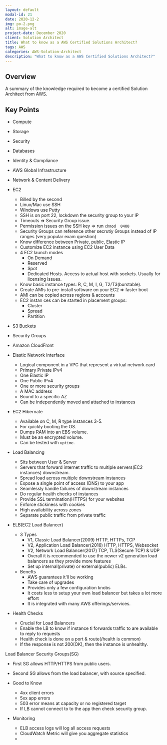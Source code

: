 ```yaml
---
layout: default
modal-id: 21
date: 2020-12-2
img: po-2.png
alt: image-alt
project-date: December 2020
client: Solution Architect
title: What to know as a AWS Certified Solutions Architect?
tags: AWS
categories: AWS-Solution-Architect
description: "What to know as a AWS Certified Solutions Architect?"
---
```


## Overview

A summary of the knowledge required to become a certified Solution Architect from AWS.

## Key Points

- Compute
- Storage
- Security
- Databases
- Identity & Compliance
- AWS Global Infrastructure
- Network & Content Delivery

- EC2
  - Billed by the second
  - Linux/Mac use SSH
  - Windows use Putty
  - SSH is on port 22, lockdown the security group to your IP
  - Timeouts => Security Group issue.
  - Permission issues on the SSH key => run `chmod  0400`
  - Security Groups can reference other  secrutiy Groups instead of IP ranges (very popular exam question)
  - Know difference between Private, public, Elastic IP
  - Customize EC2 instance using EC2  User  Data
  - 4 EC2 launch modes
    - On Demand
    - Reserved
    - Spot
    - Dedicated Hosts. Access to actual host with sockets. Usually for licensing issues.
  - Know basic instance types: R, C, M, I, G, T2/T3(burstable).
  - Create AMIs to pre-install software on your EC2 => faster boot
  - AMI can be copied across regions & accounts
  - EC2 instan ces can be started in placement groups:
    - Cluster
    - Spread
    - Partition
- S3 Buckets
- Security Groups
- Amazon CloudFront
- Elastic Network Interface
  - Logical component in a VPC that represent a virtual network card
  - Primary Private IPv4
  - One Elastic IP
  - One Public IPv4
  - One or more security groups
  - A MAC address
  - Bound to a specific AZ
  - Can be independently moved and attached to instances

- EC2 Hibernate
  - Available on C, M, R type instances 3-5.
  - For quickly booting the OS.
  - Dumps RAM into an EBS volume.
  - Must be an encrypted volume.
  - Can be tested with `uptime`.

- Load Balancing
  - Sits between User & Server
  - Servers that forward internet traffic to multiple servers(EC2 instances) downstream.
  - Spread load across multiple downstream instances
  - Expose a single point of access (DNS) to your app
  - Seamlessly handle failures of downstream instances
  - Do regular health checks of instances
  - Provide SSL termination(HTTPS) for your websites
  - Enforce stickiness with cookies
  - High availability across zones
  - Separate public traffic from private traffic

- ELB(EC2 Load Balancer)
  - 3 Types
    - V1, Classic Load Balancer(2009) HTTP, HTTPs, TCP
    - V2, Application Load Balancer(2016) HTTP, HTTPS, Websocket
    - V2, Network Load Balancer(2017) TCP, TLS(Secure TCP) & UDP
    - Overall it is recommended to use the newer v2 generation load balancers as they provide more features
    - Set up internal(private) or external(public) ELBs.
  - Benefts
    - AWS guarantees it'll be working
    - Take care of upgrades
    - Provides only a few configuration knobs
    - It costs less to setup your own load balancer but takes a lot more effort
    - It is integrated with many AWS offerings/services.

- Health Checks
  - Crucial for Load Balancers
  - Enable the LB to know if instance ti forwards traffic to are  available to reply to requests
  - Health check is done on a port & route(/health is common)
  - If the response  is not 200(OK), then the instance is unhealthy.

Load Balancer Security Groups(SG)
  - First SG allows HTTP/HTTPS from public users.
  - Second SG allows from the load balancer, with source specified.

  - Good to Know
    - 4xx client errors
    - 5xx app errors
    - 503 error means at capacity or no registered target
    - If LB cannot connect to to the app then check security group.

  - Monitoring
    - ELB access logs will log all access requests
    - CloudWatch Metric will give you aggregate statistics
    -
